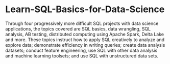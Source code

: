 # Learn-SQL-Basics-for-Data-Science

Through four progressively more difficult SQL projects with data science applications, the topics covered are SQL basics, data wrangling, SQL analysis, AB testing, distributed computing using Apache Spark, Delta Lake and more. These topics instruct how to apply SQL creatively to analyze and explore data; demonstrate efficiency in writing queries; create data analysis datasets; conduct feature engineering, use SQL with other data analysis and machine learning toolsets; and use SQL with unstructured data sets. 
